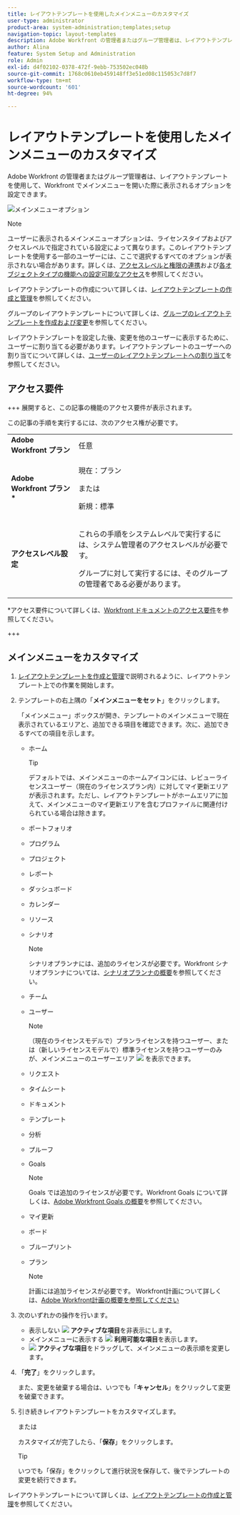 ```yaml
---
title: レイアウトテンプレートを使用したメインメニューのカスタマイズ
user-type: administrator
product-area: system-administration;templates;setup
navigation-topic: layout-templates
description: Adobe Workfront の管理者またはグループ管理者は、レイアウトテンプレートを使用して、Workfront でメインメニューを開いた際に表示されるオプションを設定できます。
author: Alina
feature: System Setup and Administration
role: Admin
exl-id: d4f02102-0378-472f-9ebb-753502ec048b
source-git-commit: 1768c0610eb459148ff3e51ed08c115053c7d8f7
workflow-type: tm+mt
source-wordcount: '601'
ht-degree: 94%

---
```


# レイアウトテンプレートを使用したメインメニューのカスタマイズ

<!--Audited: 01/2024-->

Adobe Workfront の管理者またはグループ管理者は、レイアウトテンプレートを使用して、Workfront でメインメニューを開いた際に表示されるオプションを設定できます。

![メインメニューオプション](assets/main-menu-with-blueprints-no-branding.png)

>[!NOTE]
>
>ユーザーに表示されるメインメニューオプションは、ライセンスタイプおよびアクセスレベルで指定されている設定によって異なります。このレイアウトテンプレートを使用する一部のユーザーには、ここで選択するすべてのオプションが表示されない場合があります。詳しくは、[アクセスレベルと権限の連携](../../../administration-and-setup/add-users/access-levels-and-object-permissions/how-access-levels-permissions-work-together.md)および[各オブジェクトタイプの機能への設定可能なアクセス](../../../administration-and-setup/add-users/access-levels-and-object-permissions/configurable-functionality-in-each-access-level-by-object-type.md)を参照してください。

レイアウトテンプレートの作成について詳しくは、[レイアウトテンプレートの作成と管理](../use-layout-templates/create-and-manage-layout-templates.md)を参照してください。

グループのレイアウトテンプレートについて詳しくは、[グループのレイアウトテンプレートを作成および変更](../../../administration-and-setup/manage-groups/work-with-group-objects/create-and-modify-a-groups-layout-templates.md)を参照してください。

レイアウトテンプレートを設定した後、変更を他のユーザーに表示するために、ユーザーに割り当てる必要があります。レイアウトテンプレートのユーザーへの割り当てについて詳しくは、[ユーザーのレイアウトテンプレートへの割り当て](../use-layout-templates/assign-users-to-layout-template.md)を参照してください。

## アクセス要件

+++ 展開すると、この記事の機能のアクセス要件が表示されます。

この記事の手順を実行するには、次のアクセス権が必要です。

<table style="table-layout:auto"> 
 <col> 
 <col> 
 <tbody> 
  <tr> 
   <td role="rowheader"><strong>Adobe Workfront プラン</strong></td> 
   <td>任意</td> 
  </tr> 
  <tr> 
   <td role="rowheader"><strong>Adobe Workfront プラン*</strong></td> 
   <td><p>現在：プラン</p>
   または
   <p>新規：標準</p></td> 
  </tr> 
  <tr> 
   <td role="rowheader"><strong>アクセスレベル設定</strong></td> 
   <td> <p>これらの手順をシステムレベルで実行するには、システム管理者のアクセスレベルが必要です。</p>
    <p>グループに対して実行するには、そのグループの管理者である必要があります。</p> 
     </td> 
  </tr> 
 </tbody> 
</table>

*アクセス要件について詳しくは、[Workfront ドキュメントのアクセス要件](/help/quicksilver/administration-and-setup/add-users/access-levels-and-object-permissions/access-level-requirements-in-documentation.md)を参照してください。

+++

## メインメニューをカスタマイズ

1. [レイアウトテンプレートを作成と管理](../../../administration-and-setup/customize-workfront/use-layout-templates/create-and-manage-layout-templates.md)で説明されるように、レイアウトテンプレート上での作業を開始します。
1. テンプレートの右上隅の「**メインメニューをセット**」をクリックします。

   「メインメニュー」ボックスが開き、テンプレートのメインメニューで現在表示されているエリアと、追加できる項目を確認できます。次に、追加できるすべての項目を示します。
   * ホーム

     >[!TIP]
     >
     >デフォルトでは、メインメニューのホームアイコンには、レビューライセンスユーザー（現在のライセンスプラン内）に対してマイ更新エリアが表示されます。ただし、レイアウトテンプレートがホームエリアに加えて、メインメニューのマイ更新エリアを含むプロファイルに関連付けられている場合は除きます。

   * ポートフォリオ
   * プログラム
   * プロジェクト
   * レポート
   * ダッシュボード
   * カレンダー
   * リソース
   * シナリオ

     >[!NOTE]
     >
     >シナリオプランナには、追加のライセンスが必要です。Workfront シナリオプランナについては、[シナリオプランナの概要](../../../scenario-planner/scenario-planner-overview.md)を参照してください。

   * チーム
   * ユーザー

     >[!NOTE]
     >
     >（現在のライセンスモデルで）プランライセンスを持つユーザー、または（新しいライセンスモデルで）標準ライセンスを持つユーザーのみが、メインメニューのユーザーエリア ![](assets/users-icon-in-main-menu.png) を表示できます。

   * リクエスト
   * タイムシート
   * ドキュメント
   * テンプレート
   * 分析
   * プルーフ
   * Goals

     >[!NOTE]
     >
     >Goals では追加のライセンスが必要です。Workfront Goals について詳しくは、[Adobe Workfront Goals の概要](../../../workfront-goals/goal-management/wf-goals-overview.md)を参照してください。

   * マイ更新
   * ボード
   * ブループリント
   * プラン

     >[!NOTE]
     >
     >計画には追加ライセンスが必要です。 Workfront計画について詳しくは、[Adobe Workfront計画の概要を参照してください ](/help/quicksilver/planning/general/planning-overview.md)

1. 次のいずれかの操作を行います。

   * 表示しない ![](assets/remove-icon---x-in-circle.png) **アクティブな項目**&#x200B;を非表示にします。
   * メインメニューに表示する ![](assets/add-icon-plus-in-circle.png) **利用可能な項目**&#x200B;を表示します。
   * ![](assets/move-icon---dots.png) **アクティブな項目**&#x200B;をドラッグして、メインメニューの表示順を変更します。

1. 「**完了**」をクリックします。

   また、変更を破棄する場合は、いつでも「**キャンセル**」をクリックして変更を破棄できます。

1. 引き続きレイアウトテンプレートをカスタマイズします。

   または

   カスタマイズが完了したら、「**保存**」をクリックします。

   >[!TIP]
   >
   >いつでも「保存」をクリックして進行状況を保存して、後でテンプレートの変更を続行できます。

レイアウトテンプレートについて詳しくは、[レイアウトテンプレートの作成と管理](../../../administration-and-setup/customize-workfront/use-layout-templates/create-and-manage-layout-templates.md)を参照してください。
